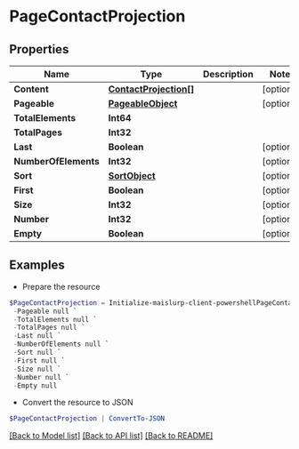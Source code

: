 # PageContactProjection
## Properties

Name | Type | Description | Notes
------------ | ------------- | ------------- | -------------
**Content** | [**ContactProjection[]**](ContactProjection) |  | [optional] 
**Pageable** | [**PageableObject**](PageableObject) |  | [optional] 
**TotalElements** | **Int64** |  | 
**TotalPages** | **Int32** |  | 
**Last** | **Boolean** |  | [optional] 
**NumberOfElements** | **Int32** |  | [optional] 
**Sort** | [**SortObject**](SortObject) |  | [optional] 
**First** | **Boolean** |  | [optional] 
**Size** | **Int32** |  | [optional] 
**Number** | **Int32** |  | [optional] 
**Empty** | **Boolean** |  | [optional] 

## Examples

- Prepare the resource
```powershell
$PageContactProjection = Initialize-maislurp-client-powershellPageContactProjection  -Content null `
 -Pageable null `
 -TotalElements null `
 -TotalPages null `
 -Last null `
 -NumberOfElements null `
 -Sort null `
 -First null `
 -Size null `
 -Number null `
 -Empty null
```

- Convert the resource to JSON
```powershell
$PageContactProjection | ConvertTo-JSON
```

[[Back to Model list]](../README#documentation-for-models) [[Back to API list]](../README#documentation-for-api-endpoints) [[Back to README]](../README)

